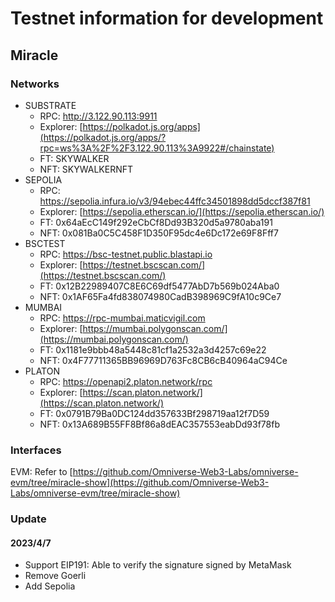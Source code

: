 # Testnet information for development

## Miracle

### Networks

- SUBSTRATE
    - RPC: http://3.122.90.113:9911
    - Explorer: [https://polkadot.js.org/apps](https://polkadot.js.org/apps/?rpc=ws%3A%2F%2F3.122.90.113%3A9922#/chainstate)
    - FT: SKYWALKER
    - NFT: SKYWALKERNFT
- SEPOLIA
    - RPC: https://sepolia.infura.io/v3/94ebec44ffc34501898dd5dccf387f81
    - Explorer: [https://sepolia.etherscan.io/](https://sepolia.etherscan.io/)
    - FT: 0x64aEcC149f292eCbCf8Dd93B320d5a9780aba191
    - NFT: 0x081Ba0C5C458F1D350F95dc4e6Dc172e69F8Fff7
- BSCTEST
    - RPC: https://bsc-testnet.public.blastapi.io
    - Explorer: [https://testnet.bscscan.com/](https://testnet.bscscan.com/)
    - FT: 0x12B22989407C8E6C69df5477AbD7b569b024Aba0
    - NFT: 0x1AF65Fa4fd838074980CadB398969C9fA10c9Ce7
- MUMBAI
    - RPC: https://rpc-mumbai.maticvigil.com
    - Explorer: [https://mumbai.polygonscan.com/](https://mumbai.polygonscan.com/)
    - FT: 0x1181e9bbb48a5448c81cf1a2532a3d4257c69e22
    - NFT: 0x4F77711365BB96969D763Fc8CB6cB40964aC94Ce
- PLATON
    - RPC: https://openapi2.platon.network/rpc
    - Explorer: [https://scan.platon.network/](https://scan.platon.network/)
    - FT: 0x0791B79Ba0DC124dd357633Bf298719aa12f7D59
    - NFT: 0x13A689B55FF8Bf86a8dEAC357553eabDd93f78fb

### Interfaces

EVM: Refer to [https://github.com/Omniverse-Web3-Labs/omniverse-evm/tree/miracle-show](https://github.com/Omniverse-Web3-Labs/omniverse-evm/tree/miracle-show)

### Update

#### 2023/4/7

- Support EIP191: Able to verify the signature signed by MetaMask
- Remove Goerli
- Add Sepolia